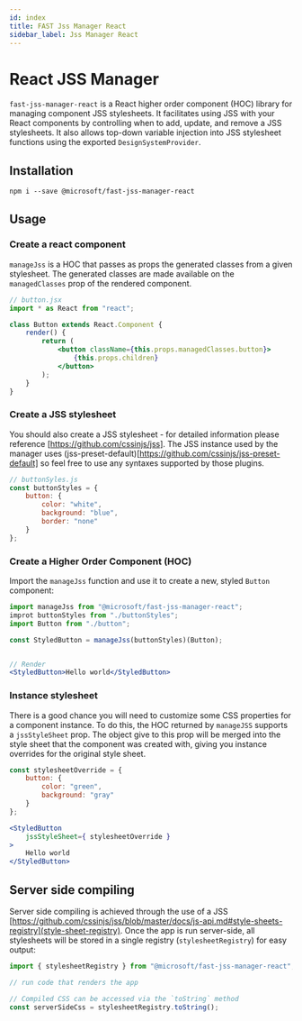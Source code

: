 ```yaml
---
id: index
title: FAST Jss Manager React
sidebar_label: Jss Manager React
---
```


# React JSS Manager
`fast-jss-manager-react` is a React higher order component (HOC) library for managing component JSS stylesheets. It facilitates using JSS with your React components by controlling when to add, update, and remove a JSS stylesheets. It also allows top-down variable injection into JSS stylesheet functions using the exported `DesignSystemProvider`.

## Installation
`npm i --save @microsoft/fast-jss-manager-react`

## Usage
### Create a react component
`manageJss` is a HOC that passes as props the generated classes from a given stylesheet. The generated classes are made available on the `managedClasses` prop of the rendered component.
```jsx
// button.jsx
import * as React from "react";

class Button extends React.Component {
    render() {
        return (
            <button className={this.props.managedClasses.button}>
                {this.props.children}
            </button>
        );
    }
}
```

### Create a JSS stylesheet
You should also create a JSS stylesheet - for detailed information please reference [https://github.com/cssinjs/jss]. The JSS instance used by the manager uses (jss-preset-default)[https://github.com/cssinjs/jss-preset-default] so feel free to use any syntaxes supported by those plugins.
```js
// buttonSyles.js
const buttonStyles = {
    button: {
        color: "white",
        background: "blue",
        border: "none"
    }
};

```

### Create a Higher Order Component (HOC)
Import the `manageJss` function and use it to create a new, styled `Button` component:

```jsx
import manageJss from "@microsoft/fast-jss-manager-react";
improt buttonStyles from "./buttonStyles";
import Button from "./button";

const StyledButton = manageJss(buttonStyles)(Button);


// Render
<StyledButton>Hello world</StyledButton>
```
### Instance stylesheet
There is a good chance you will need to customize some CSS properties for a component instance. To do this, the HOC returned by `manageJSS` supports a `jssStyleSheet` prop. The object give to this prop will be merged into the style sheet that the component was created with, giving you instance overrides for the original style sheet.

```jsx
const stylesheetOverride = {
    button: {
        color: "green",
        background: "gray"
    }
};

<StyledButton
    jssStyleSheet={ stylesheetOverride }
>
    Hello world
</StyledButton>
```

## Server side compiling
Server side compiling is achieved through the use of a JSS [https://github.com/cssinjs/jss/blob/master/docs/js-api.md#style-sheets-registry](style-sheet-registry). Once the app is run server-side, all stylesheets will be stored in a single registry (`stylesheetRegistry`) for easy output:

```jsx
import { stylesheetRegistry } from "@microsoft/fast-jss-manager-react";

// run code that renders the app

// Compiled CSS can be accessed via the `toString` method
const serverSideCss = stylesheetRegistry.toString();
```

